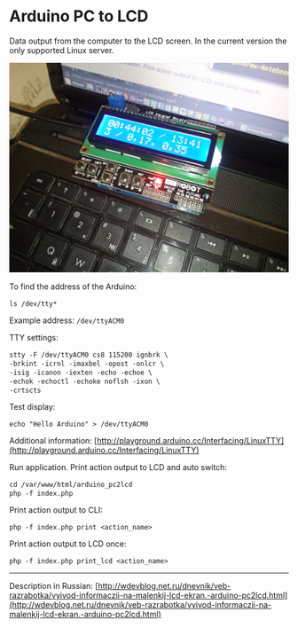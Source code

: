 Arduino PC to LCD
=================

Data output from the computer to the LCD screen. In the current version the only supported Linux server.

![Arduino PC to LCD](https://raw.githubusercontent.com/andchir/arduino_pc2lcd/master/img/pc2lcd001-sm.jpg)

To find the address of the Arduino:
~~~
ls /dev/tty*
~~~

Example address: ``/dev/ttyACM0``

TTY settings:
~~~
stty -F /dev/ttyACM0 cs8 115200 ignbrk \
-brkint -icrnl -imaxbel -opost -onlcr \
-isig -icanon -iexten -echo -echoe \
-echok -echoctl -echoke noflsh -ixon \
-crtscts
~~~

Test display:
~~~
echo "Hello Arduino" > /dev/ttyACM0
~~~

Additional information: [http://playground.arduino.cc/Interfacing/LinuxTTY](http://playground.arduino.cc/Interfacing/LinuxTTY)

Run application. Print action output to LCD and auto switch:
~~~
cd /var/www/html/arduino_pc2lcd
php -f index.php
~~~

Print action output to CLI:
~~~
php -f index.php print <action_name>
~~~

Print action output to LCD once:
~~~
php -f index.php print_lcd <action_name>
~~~


---


Description in Russian: 
[http://wdevblog.net.ru/dnevnik/veb-razrabotka/vyivod-informaczii-na-malenkij-lcd-ekran.-arduino-pc2lcd.html](http://wdevblog.net.ru/dnevnik/veb-razrabotka/vyivod-informaczii-na-malenkij-lcd-ekran.-arduino-pc2lcd.html)
